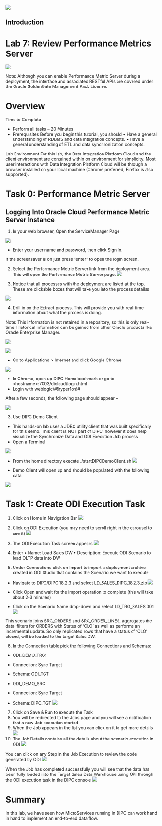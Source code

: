 ![](images/200/image1.png)





## Introduction


# Lab 7: Review	Performance	Metrics	Server	
![](images/Lab7/image7_0.png)

Note:	Although you can enable	Performance	Metric Server during a deployment, the interface and associated	RESTful	APIs are covered under the	Oracle GoldenGate Management Pack License.	

# Overview 

Time to Complete 
- Perform all tasks – 20 Minutes 
- Prerequisites 
Before you begin this tutorial, you should 
•	Have a general understanding of RDBMS and data integration concepts. 
•	Have a general understanding of ETL and data synchronization concepts. 

Lab Environment 
For this lab, the Data Integration Platform Cloud and the client environment are contained within on environment for simplicity.  Most user interactions with Data Integration Platform Cloud will be through a browser installed on your local machine (Chrome preferred, Firefox is also supported).   

# Task 0: Performance Metric Server 

## Logging Into Oracle Cloud Performance Metric Server Instance

1. In your web browser, Open the ServiceManager Page

![](images/Lab7/image7_1.png)

-  Enter your user name and password, then click Sign In.

If the screensaver is on just press “enter” to open the login screen. 
 
2. Select the Performance Metric Server link from the deployment area. This will open the Performance Metric Server page. 
![](images/Lab7/image7_2.png)

3. Notice that all processes with the deployment are listed at the top.  These are clickable boxes that will take you into the process detailss

![](images/Lab7/image7_3.png)

4. Drill in on the Extract process. This will provide you with real-time information about what the process is doing.   

Note: This information is not retained in a repository, so this is only real-time.  Historical information can be gained from other Oracle products like Oracle Enterprise Manager. 

![](images/Lab7/image7_4.png)








![](images/600/image600_5.png)

- Go to Applications > Internet and click Google Chrome 

![](images/600/image600_6.png)
- In Chrome, open up DIPC Home bookmark or go to \<hostname>:7003/dicloud/login.html
- Login with weblogic/#!hyper1on!#  

After a few seconds, the following page should appear – 

![](images/600/image600_7.png)

3. Use DIPC Demo Client 
- This hands-on lab uses a JDBC utility client that was built specifically for this demo.  This client is NOT part of DIPC, however it does help visualize the 
Synchronize Data and ODI Execution Job process 
- Open a Terminal 

![](images/600/image600_8.png)

- From the home directory execute ./startDIPCDemoClient.sh 
![](images/600/image600_9.png)

- Demo Client will open up and should be populated with the following data 

![](images/600/image600_10.png)

# Task 1: Create ODI Execution Task 

1. Click on Home in Navigation Bar
![](images/600/image600_11.png)

2. Click on ODI Execution (you may need to scroll right in the carousel to see it)
![](images/600/image600_12.png)

3. The ODI Execution Task screen appears 
![](images/600/image600_13.png)

4. Enter
•	Name: Load Sales DW 
•	Description: Execute ODI Scenario to load OLTP data into DW 

5.	Under Connections click on Import to import a deployment archive created in ODI Studio that contains the Scenario we want to execute 
- Navigate to DIPC/DIPC 18.2.3 and select LD_SALES_DIPC_18.2.3.zip 
![](images/600/image600_14.png)

- Click Open and wait for the import operation to complete (this will take about 2-3 minutes) 
- Click on the Scenario Name drop-down and select LD_TRG_SALES 001 
![](images/600/image600_15.png)

This scenario joins SRC_ORDERS and SRC_ORDER_LINES, aggregates the data, filters for ORDERS with Status of ‘CLO’ as well as performs an incremental update. 
So only replicated rows that have a status of ‘CLO’ closed, will be loaded to the target Sales DW. 

6.	In the Connection table pick the following Connections and Schemas: 
- ODI_DEMO_TRG:  
- Connection: Sync Target 
- Schema: ODI_TGT 

- ODI_DEMO_SRC 
- Connection: Sync Target 
- Schema: DIPC_TGT 
![](images/600/image600_16.png)
7.	Click on Save & Run to execute the Task  
8.	You will be redirected to the Jobs page and you will see a notification that a new Job execution started 
9.	When the Job appears in the list you can click on it to get more details 
![](images/600/image600_17.png)
10.	The Job Details contains all the details about the scenario execution in ODI 
![](images/600/image600_18.png)

You can click on any Step in the Job Execution to review the code generated by ODI 
![](images/600/image600_19.png)

When the Job has completed successfully you will see that the data has been fully loaded into the Target Sales Data Warehouse using OPI through the ODI execution task in the DIPC console
![](images/600/image600_20.png)

# Summary
In this lab, we have seen how MicroServices running in DIPC can work hand in hand to implement an end-to-end data flow.   
